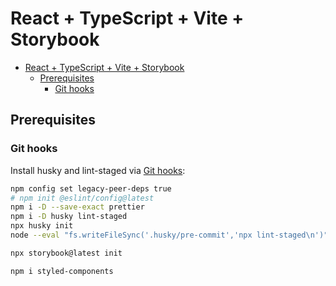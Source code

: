# React + TypeScript + Vite + Storybook

- [React + TypeScript + Vite + Storybook](#react--typescript--vite--storybook)
  - [Prerequisites](#prerequisites)
    - [Git hooks](#git-hooks)

## Prerequisites

### Git hooks

Install husky and lint-staged via [Git hooks](https://prettier.io/docs/en/install#git-hooks):

```sh
npm config set legacy-peer-deps true
# npm init @eslint/config@latest
npm i -D --save-exact prettier
npm i -D husky lint-staged
npx husky init
node --eval "fs.writeFileSync('.husky/pre-commit','npx lint-staged\n')"

```

```sh
npx storybook@latest init

npm i styled-components

```
